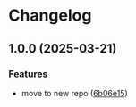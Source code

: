 # Changelog

## 1.0.0 (2025-03-21)


### Features

* move to new repo ([6b06e15](https://github.com/equinor/dot/commit/6b06e15092efe46414db7b953ca1505e7009ccba))
